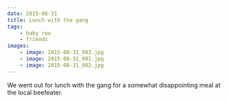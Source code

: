 ```yaml
---
date: 2015-08-31
title: Lunch with the gang
tags:
    - baby roo
    - friends
images:
    - image: 2015-08-31_003.jpg
    - image: 2015-08-31_001.jpg
    - image: 2015-08-31_002.jpg
---
```

We went out for lunch with the gang for a somewhat disappointing meal at the local beefeater. 